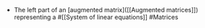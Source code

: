 - The left part of an [augmented matrix]([[Augmented matrices]]) representing a 
  #[[System of linear equations]] #Matrices